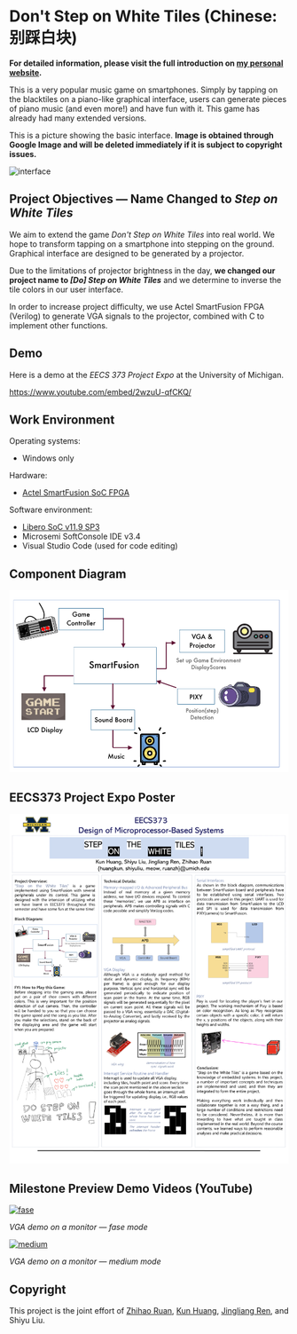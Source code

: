 # Don't Step on White Tiles (Chinese: 别踩白块)

**For detailed information, please visit the full introduction on [my personal website](https://zhihaoruan.xyz/posts/projects/373proj/).**

This is a very popular music game on smartphones. Simply by tapping on the blacktiles on a piano-like graphical interface, users can generate pieces of piano music (and even more!) and have fun with it. This game has already had many extended versions.

This is a picture showing the basic interface. **Image is obtained through Google Image and will be deleted immediately if it is subject to copyright issues.**

![interface](http://s9.rr.itc.cn/r/wapChange/20145_16_13/a497lx8444512524323.jpg)

## Project Objectives &mdash; Name Changed to *Step on White Tiles*

We aim to extend the game *Don't Step on White Tiles* into real world. We hope to transform tapping on a smartphone into stepping on the ground. Graphical interface are designed to be generated by a projector. 

Due to the limitations of projector brightness in the day, **we changed our project name to *[Do] Step on White Tiles*** and we determine to inverse the tile colors in our user interface.

In order to increase project difficulty, we use Actel SmartFusion FPGA (Verilog) to generate VGA signals to the projector, combined with C to implement other functions.

## Demo 

Here is a demo at the *EECS 373 Project Expo* at the University of Michigan.

https://www.youtube.com/embed/2wzuU-qfCKQ/

## Work Environment 

Operating systems:

* Windows only

Hardware:

* [Actel SmartFusion SoC FPGA](https://www.microsemi.com/product-directory/soc-fpgas/1693-smartfusion)

Software environment:

* [Libero SoC v11.9 SP3](https://www.microsemi.com/product-directory/design-resources/1750-libero-soc)
* Microsemi SoftConsole IDE v3.4
* Visual Studio Code (used for code editing)

## Component Diagram

![diagram](https://github.com/shineyruan/Don-t-Step-on-White-Tiles/blob/master/poster/diagram.png)

## EECS373 Project Expo Poster 

![poster](https://github.com/shineyruan/Don-t-Step-on-White-Tiles/blob/master/poster/poster.PNG)

## Milestone Preview Demo Videos (YouTube)

[![fase](http://img.youtube.com/vi/Fj3yvPvErxQ/0.jpg)](https://youtu.be/Fj3yvPvErxQ)

*VGA demo on a monitor &mdash; fase mode*

[![medium](http://img.youtube.com/vi/1dtxWQbyNNc/0.jpg)](https://youtu.be/1dtxWQbyNNc)

*VGA demo on a monitor &mdash; medium mode*

## Copyright

This project is the joint effort of [Zhihao Ruan](https://github.com/shineyruan), [Kun Huang](https://github.com/voyager1998), [Jingliang Ren](https://github.com/Regina8023), and Shiyu Liu. 
